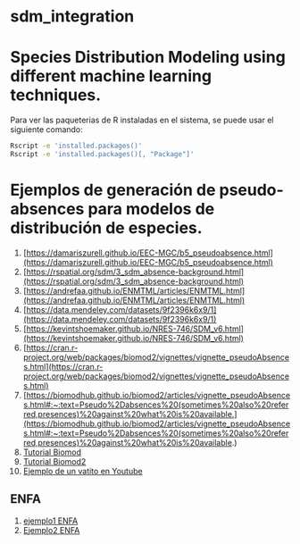 # sdm_integration
# Species Distribution Modeling using different machine learning techniques.

Para ver las paqueterias de R instaladas en el sistema, se puede usar el siguiente comando:

```bash
Rscript -e 'installed.packages()'
Rscript -e 'installed.packages()[, "Package"]'
``` 

# Ejemplos de generación de pseudo-absences para modelos de distribución de especies.

1. [https://damariszurell.github.io/EEC-MGC/b5_pseudoabsence.html](https://damariszurell.github.io/EEC-MGC/b5_pseudoabsence.html)
1. [https://rspatial.org/sdm/3_sdm_absence-background.html](https://rspatial.org/sdm/3_sdm_absence-background.html)
1. [https://andrefaa.github.io/ENMTML/articles/ENMTML.html](https://andrefaa.github.io/ENMTML/articles/ENMTML.html)
1. [https://data.mendeley.com/datasets/9f2396k6x9/1](https://data.mendeley.com/datasets/9f2396k6x9/1)
1. [https://kevintshoemaker.github.io/NRES-746/SDM_v6.html](https://kevintshoemaker.github.io/NRES-746/SDM_v6.html)
1. [https://cran.r-project.org/web/packages/biomod2/vignettes/vignette_pseudoAbsences.html](https://cran.r-project.org/web/packages/biomod2/vignettes/vignette_pseudoAbsences.html)
1. [https://biomodhub.github.io/biomod2/articles/vignette_pseudoAbsences.html#:~:text=Pseudo%2Dabsences%20(sometimes%20also%20referred,presences)%20against%20what%20is%20available.](https://biomodhub.github.io/biomod2/articles/vignette_pseudoAbsences.html#:~:text=Pseudo%2Dabsences%20(sometimes%20also%20referred,presences)%20against%20what%20is%20available.)
1. [Tutorial
   Biomod](https://github.com/r-forge/biomod/blob/master/pkg/BIOMOD/inst/doc/Biomod%20Manual.pdf)
1. [Tutorial
   Biomod2](https://cran.r-project.org/web/packages/biomod2/biomod2.pdf)
1. [Ejemplo de un vatito en Youtube](https://www.youtube.com/watch?v=QrwqhJgRbnY)


## ENFA

1. [ejemplo1 ENFA](https://search.r-project.org/CRAN/refmans/adehabitatHS/html/enfa.html)
1. [Ejemplo2 ENFA](https://www.rdocumentation.org/packages/CENFA/versions/1.1.1/topics/enfa)


